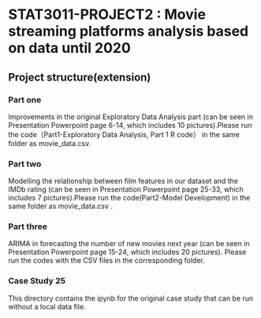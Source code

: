 # STAT3011-PROJECT2 : Movie streaming platforms analysis based on data until 2020

## Project structure(extension)

### Part one 
Improvements in the original Exploratory Data Analysis part (can be seen in Presentation Powerpoint page 6-14, which includes 10 pictures).Please run the code（Part1-Exploratory Data Analysis, Part 1 R code） in the same folder as movie_data.csv.

### Part two 
Modelling the relationship between film features in our dataset and the IMDb rating (can be seen in Presentation Powerpoint page 25-33, which includes 7 pictures).Please run the code(Part2-Model Development) in the same folder as movie_data.csv  .

### Part three 
ARIMA in forecasting the number of new movies next year (can be seen in Presentation Powerpoint page 15-24, which includes 20 pictures). Please run the codes with the CSV files in the corresponding folder.

### Case Study 25
This directory contains the ipynb for the original case study that can be run without a local data file.
